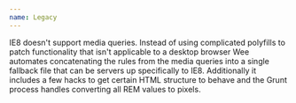 ```yaml
---
name: Legacy
---
```


IE8 doesn't support media queries. Instead of using complicated polyfills to patch functionality that isn't applicable to a desktop browser Wee automates concatenating the rules from the media queries into a single fallback file that can be servers up specifically to IE8. Additionally it includes a few hacks to get certain HTML structure to behave and the Grunt process handles converting all REM values to pixels.